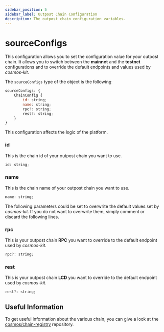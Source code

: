 ```yaml
---
sidebar_position: 5
sidebar_label: Outpost Chain Configuration
description: The outpost chain configuration variables.
---
```


# sourceConfigs

This configuration allows you to set the configuration value for your outpost 
chain. It allows you to switch between the **mainnet** and the **testnet**
configurations and to override the default endpoints and values used by 
*cosmos-kit*.

The `sourceConfigs` type of the object is the following: 

```js
sourceConfigs: {
    ChainConfig {
        id: string;
        name: string;
        rpc?: string;
        rest?: string;
    }
}
```

This configuration affects the logic of the platform.

### id

This is the chain id of your outpost chain you want to use.

```js
id: string;
```

### name

This is the chain name of your outpost chain you want to use.

```js
name: string;
```

The following parameters could be set to overwrite the default values set by 
*cosmos-kit*. If you do not want to overwrite them, simply comment or discard
the following lines.

### rpc

This is your outpost chain **RPC** you want to override to the default endpoint 
used by *cosmos-kit*.

```js
rpc?: string;
```

### rest

This is your outpost chain **LCD** you want to override to the default endpoint 
used by *cosmos-kit*.

```js
rest?: string;
```

## Useful Information
To get useful information about the various chain, you can give a look at the 
[cosmos/chain-registry](https://github.com/cosmos/chain-registry/) repository.